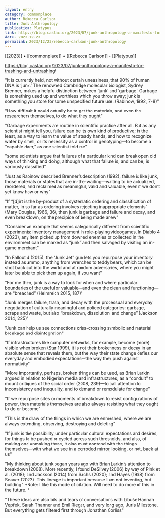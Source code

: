 ```yaml
---
layout: entry
category: commonplace
author: Rebecca Carlson
title: Junk Anthropology
publication: Platypus
link: https://blog.castac.org/2023/07/junk-anthropology-a-manifesto-for-trashing-and-untrashing/
date: 2023-12-23
permalink: 2023/12/23/rebecca-carlson-junk-anthropology
---
```


[[2023]] • [[commonplace]] • [[Rebecca Carlson]] • [[Platypus]]

https://blog.castac.org/2023/07/junk-anthropology-a-manifesto-for-trashing-and-untrashing/

"It is currently held, not without certain uneasiness, that 90% of human DNA is ‘junk.’ The renowned Cambridge molecular biologist, Sydney Brenner, makes a helpful distinction between ‘junk’ and ‘garbage.’ Garbage is something used up and worthless which you throw away; junk is something you store for some unspecified future use. (Rabinow, 1992, 7-8)"

"How difficult it could actually be to get the materials, and even the researchers themselves, to do what they ought"

"Garbage experiments are routine in scientific practice after all. But as any scientist might tell you, failure can be its own kind of productive; in the least, as a way to learn the value of steady hands, and how to recognize water by smell, or its necessity as a control in genotyping—to become a “capable doer,” as one scientist told me"

"some scientists argue that failures of a particular kind can break open old ways of thinking and doing, although what that failure is, and can be, is variously classified"

"Just as Rabinow described Brenner’s description (1992), failure is like junk, those materials or states that are in-the-waiting—waiting to be actualized, reordered, and reclaimed as meaningful, valid and valuable, even if we don’t yet know how or why"

"If “[d]irt is the by-product of a systematic ordering and classification of matter, in so far as ordering involves rejecting inappropriate elements” (Mary Douglas, 1966, 36), then junk is garbage and failure and decay, and even breakdown, on the precipice of being made anew"

"Consider an example that seems categorically different from scientific experiments: inventory management in role-playing videogames. In Diablo 4 (2023), any item picked up from downed enemies or collected in the environment can be marked as “junk” and then salvaged by visiting an in-game merchant"

"In Fallout 4 (2015), the “Junk Jet” gun lets you repurpose your inventory instead as ammo, anything from wrenches to teddy bears, which can be shot back out into the world and at random adversaries, where you might later be able to pick them up again, if you want"

"For me then, junk is a way to look for when and where particular boundaries of the useful or valuable—and even the clean and functioning—are “breached” (Helmreich 2015, 187)"

"Junk merges failure, trash, and decay with the processual and everyday negotiation of culturally meaningful and policed categories: garbage, scraps and waste, but also “breakdown, dissolution, and change” (Jackson 2014, 225)"

"Junk can help us see connections criss-crossing symbolic and material breakage and disintegration"

"If infrastructures like computer networks, for example, become (more) visible when broken (Star 1999), it is not their brokenness or decay in an absolute sense that reveals them, but the way their state change defies our everyday and embodied expectations—the way they push against normativity"

"More importantly, perhaps, broken things can be used, as Brian Larkin argued in relation to Nigerian media and infrastructures, as a “conduit” to mount critiques of the social order (2008, 239)—to call attention to inconsistency and inequality, and to demand or remodulate for change"

"If we repurpose sites or moments of breakdown to resist configurations of power, then materials themselves are also always resisting what they ought to do or become"

"This is the draw of the things in which we are enmeshed, where we are always extending, observing, destroying and deleting"

"If junk is the possibility, under particular cultural expectations and desires, for things to be pushed or cycled across such thresholds, and also, of making and unmaking these, it also must contend with the things themselves—with what we see in a corroded mirror, looking, or not, back at us"

"My thinking about junk began years ago with Brian Larkin’s attention to breakdown (2008). More recently, I found DeSilvey (2006) by way of Pink et al. (2018); and Jackson (2014) from Sachs (2020); and Hayes (1998) from Seaver (2023). This lineage is important because I am not inventing, but building"
*Note: I like this mode of citation. Will need to do more of this in the future. *


"These ideas are also bits and tears of conversations with Libuše Hannah Vepřek, Sarah Thanner and Emil Rieger, and very long ago, Juris Milestone. But everything gets filtered first through Jonathan Corliss"
